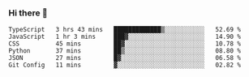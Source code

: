 ### Hi there 👋

<!--START_SECTION:waka-->

```text
TypeScript   3 hrs 43 mins   █████████████▒░░░░░░░░░░░   52.69 %
JavaScript   1 hr 3 mins     ███▓░░░░░░░░░░░░░░░░░░░░░   14.90 %
CSS          45 mins         ██▓░░░░░░░░░░░░░░░░░░░░░░   10.78 %
Python       37 mins         ██▒░░░░░░░░░░░░░░░░░░░░░░   08.80 %
JSON         27 mins         █▓░░░░░░░░░░░░░░░░░░░░░░░   06.58 %
Git Config   11 mins         ▓░░░░░░░░░░░░░░░░░░░░░░░░   02.82 %
```

<!--END_SECTION:waka-->
